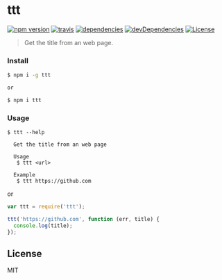 # ttt

[![npm version](http://img.shields.io/npm/v/ttt.svg?style=flat)](https://github.com/makotot/ttt)
[![travis](http://img.shields.io/travis/makotot/ttt.svg?style=flat)](https://github.com/makotot/ttt)
[![dependencies](http://img.shields.io/david/makotot/ttt.svg?style=flat)](https://github.com/makotot/ttt)
[![devDependencies](http://img.shields.io/david/dev/makotot/ttt.svg?style=flat)](https://github.com/makotot/ttt)
[![License](http://img.shields.io/npm/l/ttt.svg?style=flat)](https://github.com/makotot/ttt)

> Get the title from an web page.

### Install

```sh
$ npm i -g ttt

or

$ npm i ttt
```

### Usage

```
$ ttt --help

  Get the title from an web page

  Usage
   $ ttt <url>

  Example
   $ ttt https://github.com

```

or

```js
var ttt = require('ttt');

ttt('https://github.com', function (err, title) {
  console.log(title);
});
```


## License

MIT

